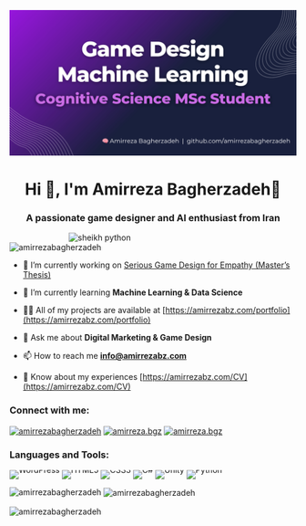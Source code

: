 ![logo](https://github.com/amirrezabagherzadeh/amirrezabagherzadeh/blob/main/Amirreza%20Github%20Cover%20(1600%20x%20810%20px).png)

<h1 align="center">Hi 👋, I'm Amirreza Bagherzadeh🧠</h1>
<h3 align="center">A passionate game designer and AI enthusiast from Iran</h3>

<img align="right" alt="sheikh python" width = "400" src ="https://mir-s3-cdn-cf.behance.net/project_modules/hd/06f21a161921919.63cd7887d0a70.gif">

<p align="left"> <img src="https://komarev.com/ghpvc/?username=amirrezabagherzadeh&label=Profile%20views&color=0e75b6&style=flat" alt="amirrezabagherzadeh" /> </p>

- 🔭 I’m currently working on [Serious Game Design for Empathy (Master’s Thesis)](/Empathy-Game)

- 🌱 I’m currently learning **Machine Learning & Data Science**

- 👨‍💻 All of my projects are available at [https://amirrezabz.com/portfolio](https://amirrezabz.com/portfolio)

- 💬 Ask me about **Digital Marketing & Game Design**

- 📫 How to reach me **info@amirrezabz.com**

- 📄 Know about my experiences [https://amirrezabz.com/CV](https://amirrezabz.com/CV)

<h3 align="left">Connect with me:</h3>
<p align="left">
<a href="https://linkedin.com/in/amirrezabagherzadeh" target="blank"><img align="center" src="https://raw.githubusercontent.com/rahuldkjain/github-profile-readme-generator/master/src/images/icons/Social/linked-in-alt.svg" alt="amirrezabagherzadeh" height="30" width="40" /></a>
<a href="https://instagram.com/amirreza.bgz" target="blank"><img align="center" src="https://raw.githubusercontent.com/rahuldkjain/github-profile-readme-generator/master/src/images/icons/Social/instagram.svg" alt="amirreza.bgz" height="30" width="40" /></a>
<a href="https://t.me/amirreza2090" target="blank"><img align="center" src="https://upload.wikimedia.org/wikipedia/commons/8/83/Telegram_2019_Logo.svg" alt="amirreza.bgz" height="30" width="40" /></a>
</p>

<h3 align="left">Languages and Tools:</h3>
<p align="left" style="line-height:0">
  <a href="https://wordpress.org" target="_blank" rel="noopener noreferrer"
     style="text-decoration:none">
    <img src="https://skillicons.dev/icons?i=wordpress" alt="WordPress" width="50" height="50"/>
  </a>
  <a href="https://www.w3schools.com/html/" target="_blank" rel="noopener noreferrer"
     style="text-decoration:none">
    <img src="https://skillicons.dev/icons?i=html"     alt="HTML5"    width="50" height="50"/>
  </a>
  <a href="https://www.w3schools.com/css/" target="_blank" rel="noopener noreferrer"
     style="text-decoration:none">
    <img src="https://skillicons.dev/icons?i=css"      alt="CSS3"     width="50" height="50"/>
  </a>
  <a href="https://www.w3schools.com/cs/" target="_blank" rel="noopener noreferrer"
     style="text-decoration:none">
    <img src="https://skillicons.dev/icons?i=cs"       alt="C#"       width="50" height="50"/>
  </a>
  <a href="https://unity.com/" target="_blank" rel="noopener noreferrer"
     style="text-decoration:none">
    <img src="https://skillicons.dev/icons?i=unity"    alt="Unity"    width="50" height="50"/>
  </a>
  <a href="https://www.python.org" target="_blank" rel="noopener noreferrer"
     style="text-decoration:none">
    <img src="https://skillicons.dev/icons?i=py"       alt="Python"   width="50" height="50"/>
  </a>
</p>

<p><img align="left" src="https://github-readme-stats.vercel.app/api/top-langs?username=amirrezabagherzadeh&show_icons=true&locale=en&layout=compact" alt="amirrezabagherzadeh" /></p>

<p>&nbsp;<img align="center" src="https://github-readme-stats.vercel.app/api?username=amirrezabagherzadeh&show_icons=true&locale=en" alt="amirrezabagherzadeh" /></p>

<p><img align="center" src="https://github-readme-streak-stats.herokuapp.com/?user=amirrezabagherzadeh&" alt="amirrezabagherzadeh" /></p>
